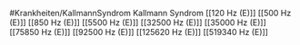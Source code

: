 #Krankheiten/KallmannSyndrom
Kallmann Syndrom
[[120 Hz (E)]]
[[500 Hz (E)]]
[[850 Hz (E)]]
[[5500 Hz (E)]]
[[32500 Hz (E)]]
[[35000 Hz (E)]]
[[75850 Hz (E)]]
[[92500 Hz (E)]]
[[125620 Hz (E)]]
[[519340 Hz (E)]]